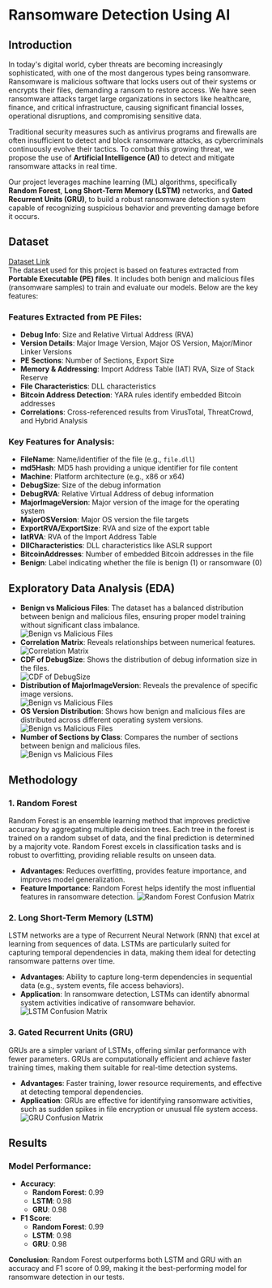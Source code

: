 # Ransomware Detection Using AI

## Introduction

In today's digital world, cyber threats are becoming increasingly sophisticated, with one of the most dangerous types being ransomware. Ransomware is malicious software that locks users out of their systems or encrypts their files, demanding a ransom to restore access. We have seen ransomware attacks target large organizations in sectors like healthcare, finance, and critical infrastructure, causing significant financial losses, operational disruptions, and compromising sensitive data.

Traditional security measures such as antivirus programs and firewalls are often insufficient to detect and block ransomware attacks, as cybercriminals continuously evolve their tactics. To combat this growing threat, we propose the use of **Artificial Intelligence (AI)** to detect and mitigate ransomware attacks in real time.

Our project leverages machine learning (ML) algorithms, specifically **Random Forest**, **Long Short-Term Memory (LSTM)** networks, and **Gated Recurrent Units (GRU)**, to build a robust ransomware detection system capable of recognizing suspicious behavior and preventing damage before it occurs.

## Dataset
[Dataset Link](https://github.com/securycore/MLRD-Machine-Learning-Ransomware-Detection)  
The dataset used for this project is based on features extracted from **Portable Executable (PE) files**. It includes both benign and malicious files (ransomware samples) to train and evaluate our models. Below are the key features:

### Features Extracted from PE Files:
- **Debug Info**: Size and Relative Virtual Address (RVA)
- **Version Details**: Major Image Version, Major OS Version, Major/Minor Linker Versions
- **PE Sections**: Number of Sections, Export Size
- **Memory & Addressing**: Import Address Table (IAT) RVA, Size of Stack Reserve
- **File Characteristics**: DLL characteristics
- **Bitcoin Address Detection**: YARA rules identify embedded Bitcoin addresses
- **Correlations**: Cross-referenced results from VirusTotal, ThreatCrowd, and Hybrid Analysis

### Key Features for Analysis:
- **FileName**: Name/identifier of the file (e.g., `file.dll`)
- **md5Hash**: MD5 hash providing a unique identifier for file content
- **Machine**: Platform architecture (e.g., x86 or x64)
- **DebugSize**: Size of the debug information
- **DebugRVA**: Relative Virtual Address of debug information
- **MajorImageVersion**: Major version of the image for the operating system
- **MajorOSVersion**: Major OS version the file targets
- **ExportRVA/ExportSize**: RVA and size of the export table
- **IatRVA**: RVA of the Import Address Table
- **DllCharacteristics**: DLL characteristics like ASLR support
- **BitcoinAddresses**: Number of embedded Bitcoin addresses in the file
- **Benign**: Label indicating whether the file is benign (1) or ransomware (0)

## Exploratory Data Analysis (EDA)

- **Benign vs Malicious Files**: The dataset has a balanced distribution between benign and malicious files, ensuring proper model training without significant class imbalance.  
  ![Benign vs Malicious Files](images/eda-1.png)
- **Correlation Matrix**: Reveals relationships between numerical features.  
  ![Correlation Matrix](images/eda-2.png)
- **CDF of DebugSize**: Shows the distribution of debug information size in the files.  
  ![CDF of DebugSize](images/eda-3.png)
- **Distribution of MajorImageVersion**: Reveals the prevalence of specific image versions.  
  ![Benign vs Malicious Files](images/eda-4.png)
- **OS Version Distribution**: Shows how benign and malicious files are distributed across different operating system versions.  
  ![Benign vs Malicious Files](images/eda-5.png)
- **Number of Sections by Class**: Compares the number of sections between benign and malicious files.  
  ![Benign vs Malicious Files](images/eda-6.png)

## Methodology

### 1. Random Forest
Random Forest is an ensemble learning method that improves predictive accuracy by aggregating multiple decision trees. Each tree in the forest is trained on a random subset of data, and the final prediction is determined by a majority vote. Random Forest excels in classification tasks and is robust to overfitting, providing reliable results on unseen data.

- **Advantages**: Reduces overfitting, provides feature importance, and improves model generalization.
- **Feature Importance**: Random Forest helps identify the most influential features in ransomware detection.
  ![Random Forest Confusion Matrix](images/random-forest-result.png)

### 2. Long Short-Term Memory (LSTM)
LSTM networks are a type of Recurrent Neural Network (RNN) that excel at learning from sequences of data. LSTMs are particularly suited for capturing temporal dependencies in data, making them ideal for detecting ransomware patterns over time.

- **Advantages**: Ability to capture long-term dependencies in sequential data (e.g., system events, file access behaviors).
- **Application**: In ransomware detection, LSTMs can identify abnormal system activities indicative of ransomware behavior.
  ![LSTM Confusion Matrix](images/lstm-result.png)

### 3. Gated Recurrent Units (GRU)
GRUs are a simpler variant of LSTMs, offering similar performance with fewer parameters. GRUs are computationally efficient and achieve faster training times, making them suitable for real-time detection systems.

- **Advantages**: Faster training, lower resource requirements, and effective at detecting temporal dependencies.
- **Application**: GRUs are effective for identifying ransomware activities, such as sudden spikes in file encryption or unusual file system access.
  ![GRU Confusion Matrix](images/gru-result.png)

## Results

### Model Performance:
- **Accuracy**:
  - **Random Forest**: 0.99
  - **LSTM**: 0.98
  - **GRU**: 0.98
- **F1 Score**:
  - **Random Forest**: 0.99
  - **LSTM**: 0.98
  - **GRU**: 0.98

**Conclusion**: Random Forest outperforms both LSTM and GRU with an accuracy and F1 score of 0.99, making it the best-performing model for ransomware detection in our tests.
